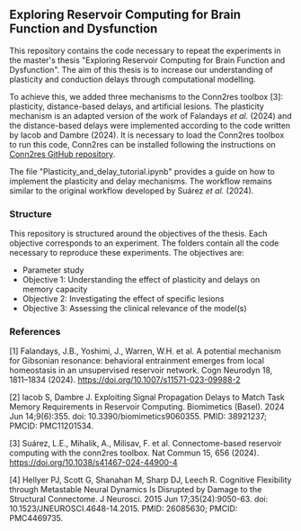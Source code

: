 ## Exploring Reservoir Computing for Brain Function and Dysfunction

This repository contains the code necessary to repeat the experiments in the master's thesis "Exploring Reservoir Computing for Brain Function and Dysfunction". The aim of this thesis is to increase our understanding of plasticity and conduction delays through computational modelling.

To achieve this, we added three mechanisms to the Conn2res toolbox [3]: plasticity, distance-based delays, and artificial lesions. The plasticity mechanism is an adapted version of the work of Falandays <i>et al.</i> (2024) and the distance-based delays were implemented according to the code written by Iacob and Dambre (2024). It is necessary to load the Conn2res toolbox to run this code, Conn2res can be installed following the instructions on [Conn2res GitHub repository](https://github.com/netneurolab/conn2res).

The file "Plasticity_and_delay_tutorial.ipynb" provides a guide on how to implement the plasticity and delay mechanisms. The workflow remains similar to the original workflow developed by Suárez <i>et al.</i> (2024).

### Structure

This repository is structured around the objectives of the thesis. Each objective corresponds to an experiment. The folders contain all the code necessary to reproduce these experiments. The objectives are:
- Parameter study
- Objective 1: Understanding the effect of plasticity and delays on memory capacity
- Objective 2: Investigating the effect of specific lesions
- Objective 3: Assessing the clinical relevance of the model(s)


### References
[1] Falandays, J.B., Yoshimi, J., Warren, W.H. et al. A potential mechanism for Gibsonian resonance: behavioral entrainment emerges from local homeostasis in an unsupervised reservoir network. Cogn Neurodyn 18, 1811–1834 (2024). https://doi.org/10.1007/s11571-023-09988-2

[2] Iacob S, Dambre J. Exploiting Signal Propagation Delays to Match Task Memory Requirements in Reservoir Computing. Biomimetics (Basel). 2024 Jun 14;9(6):355. doi: 10.3390/biomimetics9060355. PMID: 38921237; PMCID: PMC11201534.

[3] Suárez, L.E., Mihalik, A., Milisav, F. et al. Connectome-based reservoir computing with the conn2res toolbox. Nat Commun 15, 656 (2024). https://doi.org/10.1038/s41467-024-44900-4

[4] Hellyer PJ, Scott G, Shanahan M, Sharp DJ, Leech R. Cognitive Flexibility through Metastable Neural Dynamics Is Disrupted by Damage to the Structural Connectome. J Neurosci. 2015 Jun 17;35(24):9050-63. doi: 10.1523/JNEUROSCI.4648-14.2015. PMID: 26085630; PMCID: PMC4469735.

